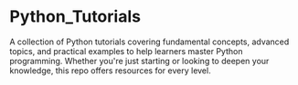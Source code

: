 # Python_Tutorials
A collection of Python tutorials covering fundamental concepts, advanced topics, and practical examples to help learners master Python programming. Whether you're just starting or looking to deepen your knowledge, this repo offers resources for every level.
